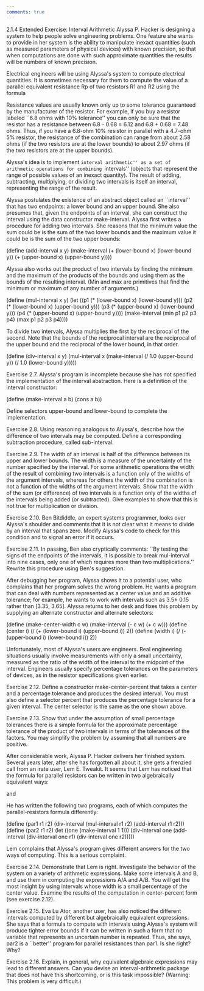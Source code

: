 ```yaml
---
comments: true
---
```


2.1.4  Extended Exercise: Interval Arithmetic
Alyssa P. Hacker is designing a system to help people solve engineering problems. One feature she wants to provide in her system is the ability to manipulate inexact quantities (such as measured parameters of physical devices) with known precision, so that when computations are done with such approximate quantities the results will be numbers of known precision.

Electrical engineers will be using Alyssa's system to compute electrical quantities. It is sometimes necessary for them to compute the value of a parallel equivalent resistance Rp of two resistors R1 and R2 using the formula


Resistance values are usually known only up to some tolerance guaranteed by the manufacturer of the resistor. For example, if you buy a resistor labeled ``6.8 ohms with 10% tolerance'' you can only be sure that the resistor has a resistance between 6.8 - 0.68 = 6.12 and 6.8 + 0.68 = 7.48 ohms. Thus, if you have a 6.8-ohm 10% resistor in parallel with a 4.7-ohm 5% resistor, the resistance of the combination can range from about 2.58 ohms (if the two resistors are at the lower bounds) to about 2.97 ohms (if the two resistors are at the upper bounds).

Alyssa's idea is to implement ``interval arithmetic'' as a set of arithmetic operations for combining ``intervals'' (objects that represent the range of possible values of an inexact quantity). The result of adding, subtracting, multiplying, or dividing two intervals is itself an interval, representing the range of the result.

Alyssa postulates the existence of an abstract object called an ``interval'' that has two endpoints: a lower bound and an upper bound. She also presumes that, given the endpoints of an interval, she can construct the interval using the data constructor make-interval. Alyssa first writes a procedure for adding two intervals. She reasons that the minimum value the sum could be is the sum of the two lower bounds and the maximum value it could be is the sum of the two upper bounds:

(define (add-interval x y)
  (make-interval (+ (lower-bound x) (lower-bound y))
                 (+ (upper-bound x) (upper-bound y))))

Alyssa also works out the product of two intervals by finding the minimum and the maximum of the products of the bounds and using them as the bounds of the resulting interval. (Min and max are primitives that find the minimum or maximum of any number of arguments.)

(define (mul-interval x y)
  (let ((p1 (* (lower-bound x) (lower-bound y)))
        (p2 (* (lower-bound x) (upper-bound y)))
        (p3 (* (upper-bound x) (lower-bound y)))
        (p4 (* (upper-bound x) (upper-bound y))))
    (make-interval (min p1 p2 p3 p4)
                   (max p1 p2 p3 p4))))

To divide two intervals, Alyssa multiplies the first by the reciprocal of the second. Note that the bounds of the reciprocal interval are the reciprocal of the upper bound and the reciprocal of the lower bound, in that order.

(define (div-interval x y)
  (mul-interval x 
                (make-interval (/ 1.0 (upper-bound y))
                               (/ 1.0 (lower-bound y)))))

Exercise 2.7.  Alyssa's program is incomplete because she has not specified the implementation of the interval abstraction. Here is a definition of the interval constructor:

(define (make-interval a b) (cons a b))

Define selectors upper-bound and lower-bound to complete the implementation.

Exercise 2.8.  Using reasoning analogous to Alyssa's, describe how the difference of two intervals may be computed. Define a corresponding subtraction procedure, called sub-interval.

Exercise 2.9.  The width of an interval is half of the difference between its upper and lower bounds. The width is a measure of the uncertainty of the number specified by the interval. For some arithmetic operations the width of the result of combining two intervals is a function only of the widths of the argument intervals, whereas for others the width of the combination is not a function of the widths of the argument intervals. Show that the width of the sum (or difference) of two intervals is a function only of the widths of the intervals being added (or subtracted). Give examples to show that this is not true for multiplication or division.

Exercise 2.10.  Ben Bitdiddle, an expert systems programmer, looks over Alyssa's shoulder and comments that it is not clear what it means to divide by an interval that spans zero. Modify Alyssa's code to check for this condition and to signal an error if it occurs.

Exercise 2.11.  In passing, Ben also cryptically comments: ``By testing the signs of the endpoints of the intervals, it is possible to break mul-interval into nine cases, only one of which requires more than two multiplications.'' Rewrite this procedure using Ben's suggestion.

After debugging her program, Alyssa shows it to a potential user, who complains that her program solves the wrong problem. He wants a program that can deal with numbers represented as a center value and an additive tolerance; for example, he wants to work with intervals such as 3.5± 0.15 rather than [3.35, 3.65]. Alyssa returns to her desk and fixes this problem by supplying an alternate constructor and alternate selectors:

(define (make-center-width c w)
  (make-interval (- c w) (+ c w)))
(define (center i)
  (/ (+ (lower-bound i) (upper-bound i)) 2))
(define (width i)
  (/ (- (upper-bound i) (lower-bound i)) 2))

Unfortunately, most of Alyssa's users are engineers. Real engineering situations usually involve measurements with only a small uncertainty, measured as the ratio of the width of the interval to the midpoint of the interval. Engineers usually specify percentage tolerances on the parameters of devices, as in the resistor specifications given earlier.

Exercise 2.12.  Define a constructor make-center-percent that takes a center and a percentage tolerance and produces the desired interval. You must also define a selector percent that produces the percentage tolerance for a given interval. The center selector is the same as the one shown above.

Exercise 2.13.  Show that under the assumption of small percentage tolerances there is a simple formula for the approximate percentage tolerance of the product of two intervals in terms of the tolerances of the factors. You may simplify the problem by assuming that all numbers are positive.

After considerable work, Alyssa P. Hacker delivers her finished system. Several years later, after she has forgotten all about it, she gets a frenzied call from an irate user, Lem E. Tweakit. It seems that Lem has noticed that the formula for parallel resistors can be written in two algebraically equivalent ways:


and


He has written the following two programs, each of which computes the parallel-resistors formula differently:

(define (par1 r1 r2)
  (div-interval (mul-interval r1 r2)
                (add-interval r1 r2)))
(define (par2 r1 r2)
  (let ((one (make-interval 1 1))) 
    (div-interval one
                  (add-interval (div-interval one r1)
                                (div-interval one r2)))))

Lem complains that Alyssa's program gives different answers for the two ways of computing. This is a serious complaint.

Exercise 2.14.  Demonstrate that Lem is right. Investigate the behavior of the system on a variety of arithmetic expressions. Make some intervals A and B, and use them in computing the expressions A/A and A/B. You will get the most insight by using intervals whose width is a small percentage of the center value. Examine the results of the computation in center-percent form (see exercise 2.12).

Exercise 2.15.  Eva Lu Ator, another user, has also noticed the different intervals computed by different but algebraically equivalent expressions. She says that a formula to compute with intervals using Alyssa's system will produce tighter error bounds if it can be written in such a form that no variable that represents an uncertain number is repeated. Thus, she says, par2 is a ``better'' program for parallel resistances than par1. Is she right? Why?

Exercise 2.16.  Explain, in general, why equivalent algebraic expressions may lead to different answers. Can you devise an interval-arithmetic package that does not have this shortcoming, or is this task impossible? (Warning: This problem is very difficult.)